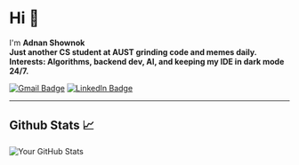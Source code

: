 # Hi 👋
I'm **Adnan Shownok**  
**Just another CS student at AUST grinding code and memes daily.**  
**Interests: Algorithms, backend dev, AI, and keeping my IDE in dark mode 24/7.**


[![Gmail Badge](https://img.shields.io/badge/-GMAIL-D14836?style=flat-square&logo=gmail&logoColor=white&link=mailto:adnanshownok@gmail.com)](mailto:adnanshownok@gmail.com)
[![LinkedIn Badge](https://img.shields.io/badge/-LinkedIn-blue?style=flat-square&logo=Linkedin&logoColor=white&link=https://www.linkedin.com/in/adnan-alahi-shownok-06aa22249)](https://www.linkedin.com/in/adnan-alahi-shownok-06aa22249)





---

## Github Stats 📈
![Your GitHub Stats](https://github-readme-stats.vercel.app/api?username=AdnanShownok&show_icons=true&theme=radical)


